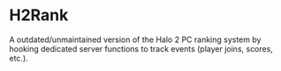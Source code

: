 # H2Rank
A outdated/unmaintained version of the Halo 2 PC ranking system by hooking dedicated server functions to track events (player joins, scores, etc.).
